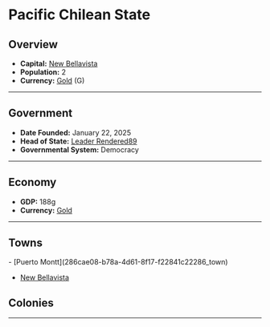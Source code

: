 <!--UNDEDITED FILE, remove this entire line if this file has been edited!-->
# <!--NAME-->Pacific Chilean State<!--NAME-->

## Overview

- **Capital:** <!--CAPITAL_LINK-->[New Bellavista](876b9cf4-214f-4b65-892a-10ea48b753f9_town)<!--CAPITAL_LINK-->
- **Population:** <!--POPULATION-->2<!--POPULATION-->
- **Currency:** <!--CURRENCY_LINK-->[Gold](Gold_currency)<!--CURRENCY_LINK--> (<!--CURRENCY_ABV-->G<!--CURRENCY_ABV-->)

---

## Government

- **Date Founded:** <!--FOUNDED-->January 22, 2025<!--FOUNDED-->
- **Head of State:** <!--LEADER_TITLE_LINK-->[Leader Rendered89](Rendered89_user)<!--LEADER_TITLE_LINK-->
- **Governmental System:** <!--GOVERNMENT-->Democracy<!--GOVERNMENT-->

---

## Economy

- **GDP:** <!--GDP-->188g<!--GDP-->
- **Currency:** <!--CURRENCY_LINK-->[Gold](Gold_currency)<!--CURRENCY_LINK-->

---

## Towns

<!--TOWNS-->- [Puerto Montt](286cae08-b78a-4d61-8f17-f22841c22286_town)
- [New Bellavista](876b9cf4-214f-4b65-892a-10ea48b753f9_town)<!--TOWNS-->

## Colonies

<!--COLONIES--><!--COLONIES-->

---